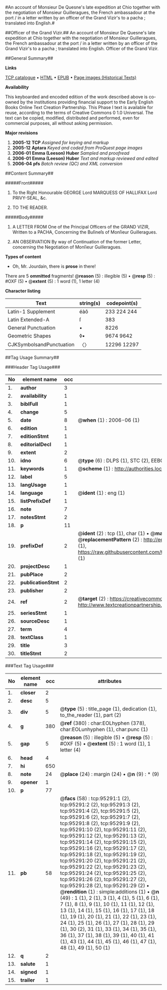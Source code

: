 #An account of Monsieur De Quesne's late expedition at Chio together with the negotiation of Monsieur Guilleragues, the French ambassadour at the port / in a letter written by an officer of the Grand Vizir's to a pacha ; translated into English.#

##Officer of the Grand Vizir.##
An account of Monsieur De Quesne's late expedition at Chio together with the negotiation of Monsieur Guilleragues, the French ambassadour at the port / in a letter written by an officer of the Grand Vizir's to a pacha ; translated into English.
Officer of the Grand Vizir.

##General Summary##

**Links**

[TCP catalogue](http://www.ota.ox.ac.uk/tcp/)  • 
[HTML](http://tei.it.ox.ac.uk/tcp/Texts-HTML/free/A69/A69440.html)  • 
[EPUB](http://tei.it.ox.ac.uk/tcp/Texts-EPUB/free/A69/A69440.epub) • 
[Page images (Historical Texts)](https://data.historicaltexts.jisc.ac.uk/view?pubId=eebo-12904393e&pageId=eebo-12904393e-95291-1)

**Availability**

This keyboarded and encoded edition of the
	       work described above is co-owned by the institutions
	       providing financial support to the Early English Books
	       Online Text Creation Partnership. This Phase I text is
	       available for reuse, according to the terms of Creative
	       Commons 0 1.0 Universal. The text can be copied,
	       modified, distributed and performed, even for
	       commercial purposes, all without asking permission.

**Major revisions**

1. __2005-12__ __TCP__ *Assigned for keying and markup*
1. __2005-12__ __Aptara__ *Keyed and coded from ProQuest page images*
1. __2006-01__ __Emma (Leeson) Huber__ *Sampled and proofread*
1. __2006-01__ __Emma (Leeson) Huber__ *Text and markup reviewed and edited*
1. __2006-04__ __pfs__ *Batch review (QC) and XML conversion*

##Content Summary##

#####Front#####

1. To the Right Honourable
GEORGE Lord MARQUESS
OF
HALLIFAX
Lord PRIVY-SEAL, &c.

1. TO THE
READER.

#####Body#####

1. A
LETTER
FROM
One of the Principal Officers of the GRAND
VIZIR, Written to a
PACHA,
Concerning the Buſineſs of Monſieur
Guilleragues.

1. AN
OBSERVATION
By way of
Continuation of the former Letter, concerning
the Negotiation of Monſieur
Guilleragues.

**Types of content**

  * Oh, Mr. Jourdain, there is **prose** in there!

There are 5 **ommitted** fragments! 
 @__reason__ (5) : illegible (5)  •  @__resp__ (5) : #OXF (5)  •  @__extent__ (5) : 1 word (1), 1 letter (4)

**Character listing**


|Text|string(s)|codepoint(s)|
|---|---|---|
|Latin-1 Supplement|éàô|233 224 244|
|Latin Extended-A|ſ|383|
|General Punctuation|•|8226|
|Geometric Shapes|◊▪|9674 9642|
|CJKSymbolsandPunctuation|〈〉|12296 12297|

##Tag Usage Summary##

###Header Tag Usage###

|No|element name|occ|attributes|
|---|---|---|---|
|1.|__author__|3||
|2.|__availability__|1||
|3.|__biblFull__|1||
|4.|__change__|5||
|5.|__date__|8| @__when__ (1) : 2006-06 (1)|
|6.|__edition__|1||
|7.|__editionStmt__|1||
|8.|__editorialDecl__|1||
|9.|__extent__|2||
|10.|__idno__|6| @__type__ (6) : DLPS (1), STC (2), EEBO-CITATION (1), OCLC (1), VID (1)|
|11.|__keywords__|1| @__scheme__ (1) : http://authorities.loc.gov/ (1)|
|12.|__label__|5||
|13.|__langUsage__|1||
|14.|__language__|1| @__ident__ (1) : eng (1)|
|15.|__listPrefixDef__|1||
|16.|__note__|7||
|17.|__notesStmt__|2||
|18.|__p__|11||
|19.|__prefixDef__|2| @__ident__ (2) : tcp (1), char (1)  •  @__matchPattern__ (2) : ([0-9\-]+):([0-9IVX]+) (1), (.+) (1)  •  @__replacementPattern__ (2) : http://eebo.chadwyck.com/downloadtiff?vid=$1&page=$2 (1), https://raw.githubusercontent.com/textcreationpartnership/Texts/master/tcpchars.xml#$1 (1)|
|20.|__projectDesc__|1||
|21.|__pubPlace__|2||
|22.|__publicationStmt__|2||
|23.|__publisher__|2||
|24.|__ref__|2| @__target__ (2) : https://creativecommons.org/publicdomain/zero/1.0/ (1), http://www.textcreationpartnership.org/docs/. (1)|
|25.|__seriesStmt__|1||
|26.|__sourceDesc__|1||
|27.|__term__|4||
|28.|__textClass__|1||
|29.|__title__|3||
|30.|__titleStmt__|2||


###Text Tag Usage###

|No|element name|occ|attributes|
|---|---|---|---|
|1.|__closer__|2||
|2.|__desc__|5||
|3.|__div__|5| @__type__ (5) : title_page (1), dedication (1), to_the_reader (1), part (2)|
|4.|__g__|380| @__ref__ (380) : char:EOLhyphen (378), char:EOLunhyphen (1), char:punc (1)|
|5.|__gap__|5| @__reason__ (5) : illegible (5)  •  @__resp__ (5) : #OXF (5)  •  @__extent__ (5) : 1 word (1), 1 letter (4)|
|6.|__head__|4||
|7.|__hi__|650||
|8.|__note__|24| @__place__ (24) : margin (24)  •  @__n__ (9) : * (9)|
|9.|__opener__|1||
|10.|__p__|77||
|11.|__pb__|58| @__facs__ (58) : tcp:95291:1 (2), tcp:95291:2 (2), tcp:95291:3 (2), tcp:95291:4 (2), tcp:95291:5 (2), tcp:95291:6 (2), tcp:95291:7 (2), tcp:95291:8 (2), tcp:95291:9 (2), tcp:95291:10 (2), tcp:95291:11 (2), tcp:95291:12 (2), tcp:95291:13 (2), tcp:95291:14 (2), tcp:95291:15 (2), tcp:95291:16 (2), tcp:95291:17 (2), tcp:95291:18 (2), tcp:95291:19 (2), tcp:95291:20 (2), tcp:95291:21 (2), tcp:95291:22 (2), tcp:95291:23 (2), tcp:95291:24 (2), tcp:95291:25 (2), tcp:95291:26 (2), tcp:95291:27 (2), tcp:95291:28 (2), tcp:95291:29 (2)  •  @__rendition__ (1) : simple:additions (1)  •  @__n__ (49) : 1 (1), 2 (1), 3 (1), 4 (1), 5 (1), 6 (1), 7 (1), 8 (1), 9 (1), 10 (1), 11 (1), 12 (1), 13 (1), 14 (1), 15 (1), 16 (1), 17 (1), 18 (1), 19 (1), 20 (1), 21 (1), 22 (1), 23 (1), 24 (1), 25 (1), 26 (1), 27 (1), 28 (1), 29 (1), 30 (2), 31 (1), 33 (1), 34 (1), 35 (1), 36 (1), 37 (1), 38 (1), 39 (1), 40 (1), 41 (1), 43 (1), 44 (1), 45 (1), 46 (1), 47 (1), 48 (1), 49 (1), 50 (1)|
|12.|__q__|2||
|13.|__salute__|1||
|14.|__signed__|1||
|15.|__trailer__|1||

